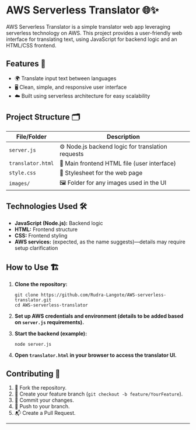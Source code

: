 # AWS Serverless Translator 🌐✨

AWS Serverless Translator is a simple translator web app leveraging serverless technology on AWS. This project provides a user-friendly web interface for translating text, using JavaScript for backend logic and an HTML/CSS frontend.

## Features 🚀

- 🌍 Translate input text between languages
- 🖥️ Clean, simple, and responsive user interface
- ☁️ Built using serverless architecture for easy scalability

## Project Structure 🗂️

| File/Folder       | Description                                              |
|-------------------|----------------------------------------------------------|
| `server.js`       | ⚙️ Node.js backend logic for translation requests         |
| `translator.html` | 📝 Main frontend HTML file (user interface)               |
| `style.css`       | 🎨 Stylesheet for the web page                            |
| `images/`         | 🖼️ Folder for any images used in the UI                   |

## Technologies Used 🛠️

- **JavaScript (Node.js):** Backend logic
- **HTML:** Frontend structure
- **CSS:** Frontend styling
- **AWS services:** (expected, as the name suggests)—details may require setup clarification

## How to Use 🏗️

1. **Clone the repository:**  
    ```
    git clone https://github.com/Rudra-Langote/AWS-serverless-translator.git
    cd AWS-serverless-translator
    ```

2. **Set up AWS credentials and environment (details to be added based on `server.js` requirements).**

3. **Start the backend (example):**  
    ```
    node server.js
    ```

4. **Open `translator.html` in your browser to access the translator UI.**

## Contributing 🤝

1. 🍴 Fork the repository.
2. 🌱 Create your feature branch (`git checkout -b feature/YourFeature`).
3. 💾 Commit your changes.
4. 🚀 Push to your branch.
5. 📬 Create a Pull Request.

---
